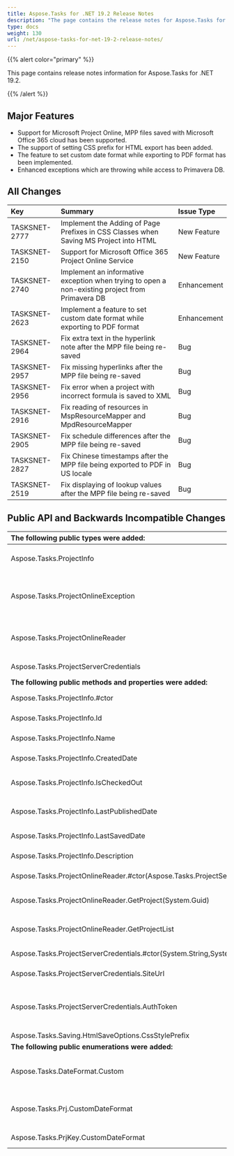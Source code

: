 ```yaml
---
title: Aspose.Tasks for .NET 19.2 Release Notes
description: "The page contains the release notes for Aspose.Tasks for .NET 19.2."
type: docs
weight: 130
url: /net/aspose-tasks-for-net-19-2-release-notes/
---
```


{{% alert color="primary" %}}

This page contains release notes information for Aspose.Tasks for .NET 19.2.

{{% /alert %}}

## **Major Features**
- Support for Microsoft Project Online,  MPP files saved with Microsoft Office 365 cloud has been supported.
- The support of setting CSS prefix for HTML export has been added.
- The feature to set custom date format while exporting to PDF format has been implemented.
- Enhanced exceptions which are throwing while access to Primavera DB.

## **All Changes**

|**Key**|**Summary**|**Issue Type**|
| :- | :- | :- |
|TASKSNET-2777|Implement the Adding of Page Prefixes in CSS Classes when Saving MS Project into HTML|New Feature|
|TASKSNET-2150|Support for Microsoft Office 365 Project Online Service|New Feature|
|TASKSNET-2740|Implement an informative exception when trying to open a non-existing project from Primavera DB|Enhancement|
|TASKSNET-2623|Implement a feature to set custom date format while exporting to PDF format|Enhancement|
|TASKSNET-2964|Fix extra text in the hyperlink note after the MPP file being re-saved|Bug|
|TASKSNET-2957|Fix missing hyperlinks after the MPP file being re-saved|Bug|
|TASKSNET-2956|Fix error when a project with incorrect formula is saved to XML|Bug|
|TASKSNET-2916|Fix reading of resources in MspResourceMapper and MpdResourceMapper|Bug|
|TASKSNET-2905|Fix schedule differences after the MPP file being re-saved|Bug|
|TASKSNET-2827|Fix Chinese timestamps after the MPP file being exported to PDF in US locale|Bug|
|TASKSNET-2519|Fix displaying of lookup values after the MPP file being re-saved|Bug|

## **Public API and Backwards Incompatible Changes**

|**The following public types were added:**|**Description**|
| :- | :- |
|Aspose.Tasks.ProjectInfo|Brief info about the published project available on Project Online.|
|Aspose.Tasks.ProjectOnlineException|Represents an exception which is thrown when errors are found during the reading of a project from Project Online.|
|Aspose.Tasks.ProjectOnlineReader|The class which provides the methods to retrieve projects from the specified Project Online account.|
|Aspose.Tasks.ProjectServerCredentials|Credentials which are used to connect to Project Online.|
|**The following public methods and properties were added:**|**Description**|
|Aspose.Tasks.ProjectInfo.#ctor|Initializes a new instance of the <see cref="T:Aspose.Tasks.ProjectInfo" /> class.|
|Aspose.Tasks.ProjectInfo.Id|Initializes a new instance of the <see cref="T:Aspose.Tasks.Project" /> class.|
|Aspose.Tasks.ProjectInfo.Name|Gets the name of the project.|
|Aspose.Tasks.ProjectInfo.CreatedDate|Gets the date and time when the project was created.|
|Aspose.Tasks.ProjectInfo.IsCheckedOut|Gets a value indicating whether the project is checked out.|
|Aspose.Tasks.ProjectInfo.LastPublishedDate|Gets the most recent date when the project was published.|
|Aspose.Tasks.ProjectInfo.LastSavedDate|Gets the most recent date when the project was saved.|
|Aspose.Tasks.ProjectInfo.Description|Gets the description of the project.|
|Aspose.Tasks.ProjectOnlineReader.#ctor(Aspose.Tasks.ProjectServerCredentials)|Initializes a new instance of the <see cref="T:Aspose.Tasks.ProjectOnlineReader" /> class.|
|Aspose.Tasks.ProjectOnlineReader.GetProject(System.Guid)|Gets the project with the specified GUID from the Project Online.|
|Aspose.Tasks.ProjectOnlineReader.GetProjectList|Gets the list of published projects in the current Project Online account.|
|Aspose.Tasks.ProjectServerCredentials.#ctor(System.String,System.String)|Initializes a new instance of the <see cref="T:Aspose.Tasks.ProjectServerCredentials" /> class.|
|Aspose.Tasks.ProjectServerCredentials.SiteUrl|Gets the URL of the SharePoint site.|
|Aspose.Tasks.ProjectServerCredentials.AuthToken|Gets the authorization token for the SharePoint. Can be retrieved using SharePointOnlineCredentials class from|
|Aspose.Tasks.Saving.HtmlSaveOptions.CssStylePrefix|Gets or sets css style prefix.|
|**The following public enumerations were added:**|**Description**|
|Aspose.Tasks.DateFormat.Custom|Datetime values are formatted using format string which is set to the project's <see cref="F:Aspose.Tasks.Prj.CustomDateFormat" /> property.|
|Aspose.Tasks.Prj.CustomDateFormat|Project view custom date format. Used to format dates when Prj.DateFormat property is set to <see cref="F:Aspose.Tasks.DateFormat.Custom" />.|
|Aspose.Tasks.PrjKey.CustomDateFormat|Represents user-defined date format.|

